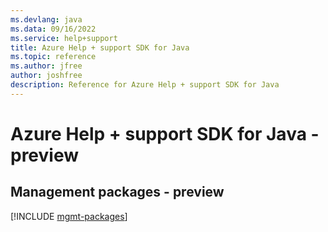 ```yaml
---
ms.devlang: java
ms.data: 09/16/2022
ms.service: help+support
title: Azure Help + support SDK for Java
ms.topic: reference
ms.author: jfree
author: joshfree
description: Reference for Azure Help + support SDK for Java
---
```

# Azure Help + support SDK for Java - preview

## Management packages - preview
[!INCLUDE [mgmt-packages](help-+-support-mgmt-index.md)]